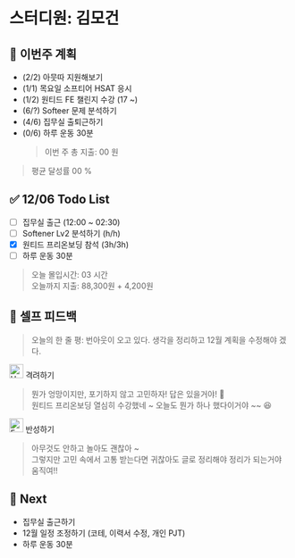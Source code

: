 # 스터디원: 김모건

## 🚀 이번주 계획

- (2/2) 아뭇따 지원해보기
- (1/1) 목요일 소프티어 HSAT 응시
- (1/2) 원티드 FE 챌린지 수강 (17 ~)
- (6/?) Softeer 문제 분석하기
- (4/6) 집무실 출퇴근하기
- (0/6) 하루 운동 30분
  > 이번 주 총 지출: 00 원

> 평균 달성률 00 %

## ✅ 12/06 Todo List

- [ ] 집무실 출근 (12:00 ~ 02:30)
- [ ] Softener Lv2 분석하기 (h/h)
- [x] 원티드 프리온보딩 참석 (3h/3h)
- [ ] 하루 운동 30분

> 오늘 몰입시간: 03 시간<br>
> 오늘까지 지출: 88,300원 + 4,200원

## 🎉 셀프 피드백

> 오늘의 한 줄 평: 번아웃이 오고 있다. 생각을 정리하고 12월 계획을 수정해야 겠다.

<img src="https://raw.githubusercontent.com/Tarikul-Islam-Anik/Animated-Fluent-Emojis/master/Emojis/Smilies/Hugging%20Face.png" alt="Hugging Face" width="25" height="25"> 격려하기</img>

> 뭔가 엉망이지만, 포기하지 않고 고민하자! 답은 있을거야! 🚀<br>
> 원티드 프리온보딩 열심히 수강했네 ~ 오늘도 뭔가 하나 했다이거야 ~~ 😆

<img src="https://raw.githubusercontent.com/Tarikul-Islam-Anik/Animated-Fluent-Emojis/master/Emojis/Smilies/Face%20with%20Monocle.png" alt="Face with Monocle" width="25" height="25"> 반성하기</img>

> 아무것도 안하고 놀아도 괜찮아 ~ <br>
> 그렇지만 고민 속에서 고통 받는다면 귀찮아도 글로 정리해야 정리가 되는거야 <br>
> 움직여!!

## 🌱 Next

- 집무실 출근하기
- 12월 일정 조정하기 (코테, 이력서 수정, 개인 PJT)
- 하루 운동 30분
